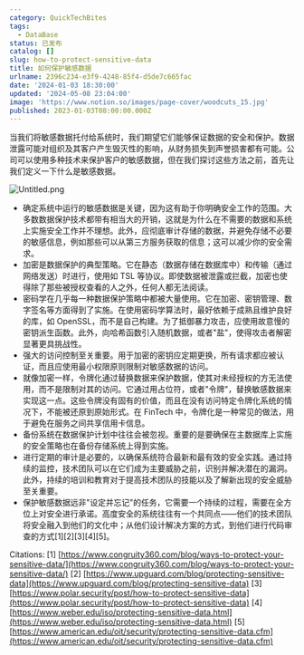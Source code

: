 ```yaml
---
category: QuickTechBites
tags:
  - DataBase
status: 已发布
catalog: []
slug: how-to-protect-sensitive-data
title: 如何保护敏感数据
urlname: 2396c234-e3f9-4248-85f4-d5de7c665fac
date: '2024-01-03 18:30:00'
updated: '2024-05-08 23:04:00'
image: 'https://www.notion.so/images/page-cover/woodcuts_15.jpg'
published: 2023-01-03T08:00:00.000Z
---
```


当我们将敏感数据托付给系统时，我们期望它们能够保证数据的安全和保护。数据泄露可能对组织及其客户产生毁灭性的影响，从财务损失到声誉损害都有可能。公司可以使用多种技术来保护客户的敏感数据，但在我们探讨这些方法之前，首先让我们定义一下什么是敏感数据。


![Untitled.png](https://prod-files-secure.s3.us-west-2.amazonaws.com/5d24fe63-e567-4804-86f9-9fdc62e13082/aa7e6578-50d6-4f37-a4e4-28071bd0fba3/Untitled.png?X-Amz-Algorithm=AWS4-HMAC-SHA256&X-Amz-Content-Sha256=UNSIGNED-PAYLOAD&X-Amz-Credential=ASIAZI2LB466RA7NFKGV%2F20250219%2Fus-west-2%2Fs3%2Faws4_request&X-Amz-Date=20250219T213243Z&X-Amz-Expires=3600&X-Amz-Security-Token=IQoJb3JpZ2luX2VjEIT%2F%2F%2F%2F%2F%2F%2F%2F%2F%2FwEaCXVzLXdlc3QtMiJHMEUCIQC5g6pMyxLANIc4hcYfpNmR6yVUy8wUgrlg9i5f80oTMwIgbgcuI%2FCNPjmOTLA%2F92Qjri9wsvpLwRdA9PgmBsxgLgsqiAQIrf%2F%2F%2F%2F%2F%2F%2F%2F%2F%2FARAAGgw2Mzc0MjMxODM4MDUiDD9ZIgJ%2BYSlSgahixSrcAym35Z38295PBXzs5MG9%2FMSWTTqMFul867Nd4UeRRSue1HYow%2FZ5nm8cWV6%2F%2BiCo23iMT21yjaXgzW1pXSeM1%2FcEQQXjVQYRM9JNZQHPJzItGNatHIxwdcfl7oT4fYY9Mrwpi6ikp9GVAsofefV5VPkPvWJZ1hP6TMkMcxFVTr6qj7ggq0xpgJYRz%2BesqQfKQFXGcCupLBlAWZjVfMN87eECxGcborSQwKw7%2BBYadl1yiUMeuKMkUrRDqREN3YzTtCyHkC0cPoifPN11btG%2FioxN3fS7fk%2FbmKbYizMAhWjeVnu06aTKDFsc8JoCs17TmUItMX%2ByTqF80sG2LWQ%2FxQu2lcLgxhl5JrC2mxIH5iJn%2FvXqI1uHDKLv%2F3aUFvHKf32pCpmDJ%2F%2BCs%2FgIb4hlg%2F1oJeXfOaIoemQ4R5%2BQ6xjl1R7FZj0fuvAgrk1kRHQvqaJnEZQff1UEGY%2FwM3njrQQf1uvMDhj88yBcc4a2W2oLDq8SwUIhHlYjsEujw229VWXM5v3amy173yEWj9rXl6tYt3t6VeyK1LZhB9Ux6TAX%2B3Rm3zitTHYy1yIr0m2OjR0PBjyOT2xG64Kld0sUxBd1KOw5532JuaQ0fN3rZBAWafD5EDl1FCjAk9tHMKvt2L0GOqUBYrX2lCMRvpIdp%2BF3oz%2B8jHinfazpBvyzRoPmeu6RPzER95kSAWDmmtPMPjWqX6n2%2FV26BQrmTzipBuWdoHCvGWQVsshv4UVCYTlHBMpH8TWJlOX7NMxsMK32Dszx86gSYtkv36XLeSml4dRFUDhOZxKBYqEL25oQw%2B5QsGppmSVEXNrfqiVurHFdOVFLfcYjw0E97P7wSPhAS7WYYaTozNMUqC58&X-Amz-Signature=46c578ece5992c5998f1d565003cdbe0dd3898e088892f44055e57bbc0c7bb6d&X-Amz-SignedHeaders=host&x-id=GetObject)

- 确定系统中运行的敏感数据是关键，因为这有助于你明确安全工作的范围。大多数数据保护技术都带有相当大的开销，这就是为什么在不需要的数据和系统上实施安全工作并不理想。此外，应彻底审计存储的数据，并避免存储不必要的敏感信息，例如那些可以从第三方服务获取的信息；这可以减少你的安全需求。
- 加密是数据保护的典型策略。它在静态（数据存储在数据库中）和传输（通过网络发送）时进行，使用如 TSL 等协议。即使数据被泄露或拦截，加密也使得除了那些被授权查看的人之外，任何人都无法阅读。
- 密码学在几乎每一种数据保护策略中都被大量使用。它在加密、密钥管理、数字签名等方面得到了实施。在使用密码学算法时，最好依赖于成熟且维护良好的库，如 OpenSSL，而不是自己构建。为了抵御暴力攻击，应使用故意慢的密钥派生函数。此外，向哈希函数引入随机数据，或者"盐"，使得攻击者解密显著更具挑战性。
- 强大的访问控制至关重要。用于加密的密钥应定期更换，所有请求都应被认证，而且应使用最小权限原则限制对敏感数据的访问。
- 就像加密一样，令牌化通过替换数据来保护数据，使其对未经授权的方无法使用，而不是限制对其的访问。它通过用占位符，或者"令牌"，替换敏感数据来实现这一点。这些令牌没有固有的价值，而且在没有访问特定令牌化系统的情况下，不能被还原到原始形式。在 FinTech 中，令牌化是一种常见的做法，用于避免在服务之间共享信用卡信息。
- 备份系统在数据保护计划中往往会被忽视。重要的是要确保在主数据库上实施的安全策略也在备份存储系统上得到实施。
- 进行定期的审计是必要的，以确保系统符合最新和最有效的安全实践。通过持续的监控，技术团队可以在它们成为主要威胁之前，识别并解决潜在的漏洞。此外，持续的培训和教育对于提高技术团队的技能以及了解新出现的安全威胁至关重要。
- 保护敏感数据远非"设定并忘记"的任务，它需要一个持续的过程，需要在全方位上对安全进行承诺。高度安全的系统往往有一个共同点——他们的技术团队将安全融入到他们的文化中；从他们设计解决方案的方式，到他们进行代码审查的方式[1][2][3][4][5]。

Citations:
[1] [https://www.congruity360.com/blog/ways-to-protect-your-sensitive-data/](https://www.congruity360.com/blog/ways-to-protect-your-sensitive-data/)
[2] [https://www.upguard.com/blog/protecting-sensitive-data](https://www.upguard.com/blog/protecting-sensitive-data)
[3] [https://www.polar.security/post/how-to-protect-sensitive-data](https://www.polar.security/post/how-to-protect-sensitive-data)
[4] [https://www.weber.edu/iso/protecting-sensitive-data.html](https://www.weber.edu/iso/protecting-sensitive-data.html)
[5] [https://www.american.edu/oit/security/protecting-sensitive-data.cfm](https://www.american.edu/oit/security/protecting-sensitive-data.cfm)

